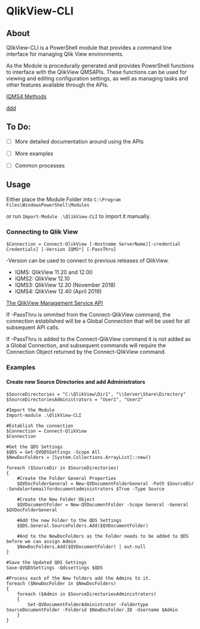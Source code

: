 
# QlikView-CLI

## About
QlikView-CLI is a PowerShell module that provides a command line interface for managing Qlik View environments. 

As the Module is procedurally generated and provides PowerShell functions to interface with the QlikView QMSAPIs. 
These functions can be used for viewing and editing configuration settings, as well as managing tasks and other features available through the APIs.

[IQMS4 Methods](https://help.qlik.com/en-US/qlikview-developer/April2020/APIs/QMS+API/html/Methods_T_PIX_Services_V12_Api4_IQMS4.htm)

[ddd](../QMSAPIMethodtoCmdlet.md)


## To Do:
 - [ ] More detailed documentation around using the APIs
 - [ ] More examples
 - [ ] Common processes


## Usage

Either place the Module Folder into `C:\Program Files\WindowsPowerShell\Modules`

or run `Import-Module .\QlikView-CLI` to import it manually.


### Connecting to Qlik View

    $Connection = Connect-QlikView [-Hostname ServerName][-credential Credentials] [-Version IQMS*] [-PassThru]

-Version can be used to connect to previous releases of QlikView.
- IQMS: QlikView 11.20 and 12.00
- IQMS2: QlikView 12.10
- IQMS3: QlikView 12.30 (November 2018)
- IQMS4: QlikView 12.40 (April 2019)

[The QlikView Management Service API](https://help.qlik.com/en-US/qlikview-developer/April2020/APIs/QMS+API/html/7b30b3a1-77da-4bbe-bdc2-1320dfa4f726.htm)


If -PassThru is ommited from the Connect-QlikView command, the connection established will be a Global Connection that will be used for all subsequent API calls.

If -PassThru is added to the Connect-QlikView command it is not added as a Global Connection, and subsequent commands will require the Connection Object returned by the Connect-QlikView command.

### Examples

#### Create new Source Directories and add Administrators

    $SourceDirectories = "C:\QlikView\Dir1", "\\Server\Share\Directory"
    $SourceDirectoriesAdministrators = "User1", "User2"
    
    #Import the Module
    Import-module .\QlikView-CLI
    
    #Establish the connection
    $Connection = Connect-QlikView
    $Connection
    
    #Get the QDS Settings
    $QDS = Get-QVQDSSettings -Scope All
    $NewDocFolders = [System.Collections.ArrayList]::new()
    
    foreach ($SourceDir in $SourceDirectories)
    {
    	#Create the Folder General Properties
    	$QVDocFolderGeneral = New-QVDocumentFolderGeneral -Path $SourceDir -Sendalertemailfordocumentadministrators $True -Type Source
    
    	#Create the New Folder Object
    	$QVDocumentFolder = New-QVDocumentFolder -Scope General -General $QVDocFolderGeneral
    
    	#Add the new Folder to the QDS Settings
    	$QDS.General.SourceFolders.Add($QVDocumentFolder)
    
    	#And to the NewDocFolders as the Folder needs to be added to QDS before we can assign Admin
    	$NewDocFolders.Add($QVDocumentFolder) | out-null
    }
    
    #Save the Updated QDS Settings
    Save-QVQDSSettings -Qdssettings $QDS
    
    #Process each of the New folders add the Admins to it.
    foreach ($NewDocFolder in $NewDocFolders)
    {
    	foreach ($Admin in $SourceDirectoriesAdministrators)
    	{
    		Set-QVDocumentFolderAdministrator -Foldertype SourceDocumentFolder -Folderid $NewDocFolder.ID -Username $Admin
    	}
    }

